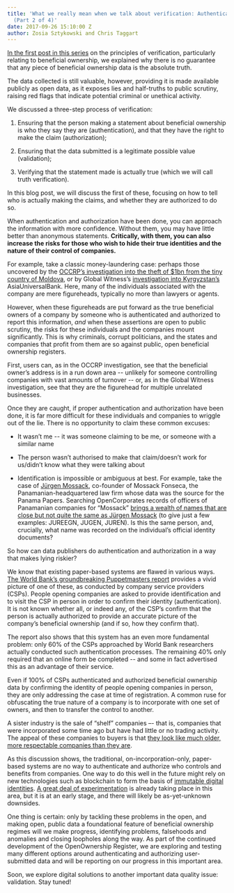 ```yaml
---
title: 'What we really mean when we talk about verification: Authentication & authorization
  (Part 2 of 4)'
date: 2017-09-26 15:10:00 Z
author: Zosia Sztykowski and Chris Taggart
---
```


[In the first post in this series](https://openownership.org/news/what-we-really-mean-when-we-talk-about-verification-part-1-of-4/) on the principles of verification, particularly relating to beneficial ownership, we explained why there is no guarantee that any piece of beneficial ownership data is the absolute truth.

The data collected is still valuable, however, providing it is made available publicly as open data, as it exposes lies and half-truths to public scrutiny, raising red flags that indicate potential criminal or unethical activity.

We discussed a three-step process of verification:

1. Ensuring that the person making a statement about beneficial ownership is who they say they are (authentication), and that they have the right to make the claim (authorization);

2. Ensuring that the data submitted is a legitimate possible value (validation);

3. Verifying that the statement made is actually true (which we will call truth verification).

In this blog post, we will discuss the first of these, focusing on how to tell who is actually making the claims, and whether they are authorized to do so.

When authentication and authorization have been done, you can approach the information with more confidence. Without them, you may have little better than anonymous statements. **Critically, with them, you can also increase the risks for those who wish to hide their true identities and the nature of their control of companies.**

For example, take a classic money-laundering case: perhaps those uncovered by the [OCCRP’s investigation into the theft of $1bn from the tiny country of Moldova](https://www.occrp.org/en/investigations/4203-grand-theft-moldova), or by Global Witness’s [investigation into Kyrgyzstan’s ](https://www.globalwitness.org/sites/default/files/gravesecrecy.pdf)AsiaUniversalBank. Here, many of the individuals associated with the company are mere figureheads, typically no more than lawyers or agents.

However, when these figureheads are put forward as the true beneficial owners of a company by someone who is authenticated and authorized to report this information, *and* when these assertions are open to public scrutiny, the risks for these individuals and the companies mount significantly. This is why criminals, corrupt politicians, and the states and companies that profit from them are so against public, open beneficial ownership registers.

First, users can, as in the OCCRP investigation, see that the beneficial owner’s address is in a run down area -- unlikely for someone controlling companies with vast amounts of turnover -- or, as in the Global Witness investigation, see that they are the figurehead for multiple unrelated businesses.

Once they are caught, if proper authentication and authorization have been done, it is far more difficult for these individuals and companies to wriggle out of the lie. There is no opportunity to claim these common excuses:

* It wasn’t me -- it was someone claiming to be me, or someone with a similar name

* The person wasn’t authorised to make that claim/doesn’t work for us/didn’t know what they were talking about

* Identification is impossible or ambiguous at best. For example, take the case of [Jürgen Mossack](https://en.wikipedia.org/wiki/J%C3%BCrgen_Mossack), co-founder of Mossack Fonseca, the Panamanian-headquartered law firm whose data was the source for the Panama Papers. Searching OpenCorporates records of officers of Panamanian companies for “Mossack” [brings a wealth of names that are close but not quite the same as Jürgen Mossack](https://opencorporates.com/officers/pa?page=2&q=Mossack) (to give just a few examples: JUREEGN, JUGEN, JUREN). Is this the same person, and, crucially, what name was recorded on the individual’s official identity documents?

So how can data publishers do authentication and authorization in a way that makes lying riskier?

We know that existing paper-based systems are flawed in various ways. [The World Bank’s groundbreaking Puppetmasters report](https://star.worldbank.org/star/sites/star/files/puppetmastersv1.pdf) provides a vivid picture of one of these, as conducted by company service providers (CSPs). People opening companies are asked to provide identification and to visit the CSP in person in order to confirm their identity (authentication). It is not known whether all, or indeed any, of the CSP’s confirm that the person is actually authorized to provide an accurate picture of the company’s beneficial ownership (and if so, how they confirm that).

The report also shows that this system has an even more fundamental problem: only 60% of the CSPs approached by World Bank researchers actually conducted such authentication processes. The remaining 40% only required that an online form be completed -- and some in fact advertised this as an advantage of their service.

Even if 100% of CSPs authenticated and authorized beneficial ownership data by confirming the identity of people opening companies in person, they are only addressing the case at time of registration. A common ruse for obfuscating the true nature of a company is to incorporate with one set of owners, and then to transfer the control to another.

A sister industry is the sale of “shelf” companies –- that is, companies that were incorporated some time ago but have had little or no trading activity. The appeal of these companies to buyers is that [they look like much older, more respectable companies than they are](https://www.healyconsultants.com/purchase-companies/vintage-shelf-companies/).

As this discussion shows, the traditional, on-incorporation-only, paper-based systems are no way to authenticate and authorize who controls and benefits from companies. One way to do this well in the future might rely on new technologies such as blockchain to form the basis of [immutable digital identities](https://qz.com/809143/blockchain-tech-refugee-identity/). [A great deal of experimentation](https://medium.com/@LetsTalkPayments/21-companies-leveraging-blockchain-for-identity-management-and-authentication-d09d88e3a4bf) is already taking place in this area, but it is at an early stage, and there will likely be as-yet-unknown downsides.

One thing is certain: only by tackling these problems in the open, and making open, public data a foundational feature of beneficial ownership regimes will we make progress, identifying problems, falsehoods and anomalies and closing loopholes along the way. As part of the continued development of the OpenOwnership Register, we are exploring and testing many different options around authenticating and authorizing user-submitted data and will be reporting on our progress in this important area.

Soon, we explore digital solutions to another important data quality issue: validation. Stay tuned!